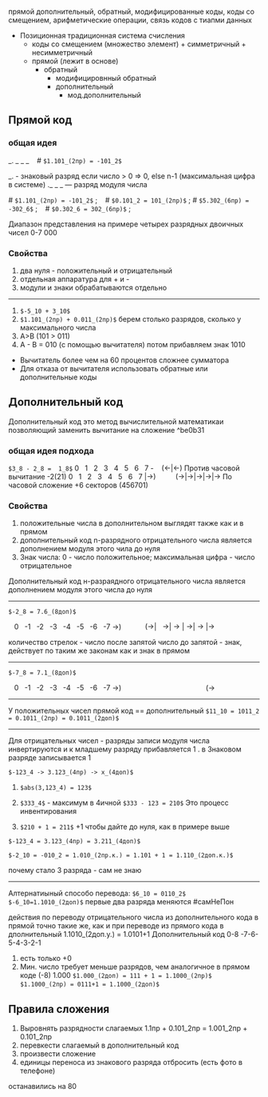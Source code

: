  прямой дополнительный, обратный, модифицированные коды, коды со смещением, арифметические операции, связь кодов с тиапми данных

+ Позиционная традиционная система счисления
	+ коды со смещением (множество элемент)
			+ симметричный
			+ несимметричный
	+ прямой (лежит в основе)
		+ обратный
			+ модифицировнный обратный
			+ дополнительный
				+ мод.дополнительный

## Прямой код
### общая идея 

\_. \_ \_ \_     \# `$1.101_(2пр) = -101_2$`

\_. - знаковый разряд
если число > 0 => 0, else n-1 (максимальная цифра в системе) 
._ \_ \_  — разряд модуля числа

\# `$1.101_(2пр) = -101_2$` ;    \# `$0.101_2 = 101_(2пр)$` ; 
\# `$5.302_(6пр) = -302_6$` ;    \# `$0.302_6 = 302_(6пр)$` ; 

Диапазон представления на примере четырех разрядных двоичных чисел
0-7 000
### Свойства
1) два нуля - положительный и отрицательный
2) отдельная аппаратура для + и -
3) модули и знаки обрабатываются отдельно
---

1) `$-5_10 + 3_10$`
2) `$1.101_(2пр) + 0.011_(2пр)$`
берем столько разрядов, сколько у максимального числа
3) A>B (101 > 011)
4) A - B = 010 (с помощью вычитателя) потом прибавляем знак 1010

+ Вычитатель более чем на 60 процентов сложнее сумматора
+ Для отказа от вычитателя использовать обратные или дополнительные коды

## Дополнительный код
Дополнительный код это метод вычислительной математикаи позволяющий заменить вычитание на сложение ^be0b31
### общая идея подхода

`$3_8 - 2_8 =  1_8$`
0   1   2   3   4   5   6   7
-    (<-|<-)
Против часовой вычитание -2(21)
0   1   2   3   4   5   6   7
|->)          (->|->|->|->|->
По часовой сложение +6 секторов (456701) 

### Свойства
1) положительные числа в дополнительном выглядят также как и в прямом
2) дополнительный код n-разрядного отрицательного числа является дополнением модуля этого чила до нуля
3) Знак числа: 0 - число положительное; максимальная цифра - число отрицательное

Дополнительный код н-разраядного отрицательного числа является дополнением модуля этого числа до нуля

---

`$-2_8 = 7.6_(8доп)$`

   0   -1   -2   -3   -4   -5   -6   -7
->)            (->|   ->| -> | ->| -> |->

количество стрелок - число после запятой
число до запятой - знак, действует по таким же законам как и знак в прямом

---

`$-7_8 = 7.1_(8доп)$`

   0   -1   -2   -3   -4   -5   -6   -7
->)                                           (->

---
У положительных чисел прямой код == дополнительный
`$11_10 = 1011_2 = 0.1011_(2пр) = 0.1011_(2доп)$`

---
Для отрицательных чисел - разряды записи модуля числа инвертируются и к младшему разряду прибавляется 1 . в Знаковом разряде записывается 1

`$-123_4 -> 3.123_(4пр) -> x_(4доп)$` 

1) `$abs(3,123_4) = 123$`

2) `$333_4$` -  максимум в 4ичной
`$333 - 123 = 210$`
Это процесс инвентирования
3) `$210 + 1 = 211$` 
+1 чтобы дайте до нуля, как в примере выше

`$-123_4 = 3.123_(4пр) = 3.211_(4доп)$`

`$-2_10 = -010_2 = 1.010_(2пр.к.) = 1.101 + 1 = 1.110_(2доп.к.)$`

почему стало 3 разряда - сам не знаю

---

Алтернатиыный способо перевода:
`$6_10 = 0110_2$`
`$-6_10=1.1010_(2доп)$`
первые два разряда меняются
 \#самНеПон

действия по переводу отрицательного числа из дополнительного кода в прямой точно такие же, как и при переводе из прямого кода в дполнительный
1.1010_(2доп.у.) = 1.0101+1
Дополнительный код
0-8 -7-6-5-4-3-2-1
1) есть только  +0
2) Мин. число требует меньше разрядов, чем аналогичное в прямом коде (-8) 1.000
`$1.000_(2доп) = 111 + 1 = 1.1000_(2пр)$`
`$1.1000_(2пр) = 0111+1 = 1.1000_(2доп)$`

## Правила сложения
1) Выровнять разрядности слагаемых
1.1пр + 0.101_2пр = 1.001_2пр + 0.101_2пр
2) перевкести слагаемый в дополнительный код
3) произвести сложение
4) единицы переноса из знакового разряда отбросить
(есть фото в телефоне)

останавились на 80